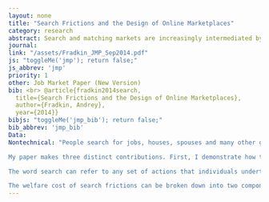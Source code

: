```yaml
---
layout: none
title: "Search Frictions and the Design of Online Marketplaces"
category: research
abstract: Search and matching markets are increasingly intermediated by online marketplaces. These marketplaces record novel data about search activity and influence search through policies, such as ranking algorithms, which can make matching outcomes more efficient. I use data from Airbnb, a prominent online marketplace for housing rentals, to show that potential guests engage in limited search, are frequently rejected by hosts, and inefficiently match as a result. I estimate a micro-founded model of search and matching and use it to show that if frictions were removed, there would be 84% more matches in the marketplace and host revenue would increase by $109 per searcher. I propose several improved ranking algorithms for the marketplace and show that they would increase the matching rate by up to 10% over the status quo. However, the A/B search experiments favored by internet companies can overstate the true treatment effect of a ranking algorithm by over 100% because of equilibrium effects.
journal: 
link: "/assets/Fradkin_JMP_Sep2014.pdf"
js: "toggleMe('jmp'); return false;"
js_abbrev: 'jmp'
priority: 1
other: Job Market Paper (New Version)
bib: <br> @article{fradkin2014search,
  title={Search Frictions and the Design of Online Marketplaces},
  author={Fradkin, Andrey},
  year={2014}}
bibjs: "toggleMe('jmp_bib'); return false;"
bib_abbrev: 'jmp_bib'
Data: 
Nontechnical: "People search for jobs, houses, spouses and many other goods. Theory tells us that markets where search is important can work very differently than standard competitive marketplaces. However, it has been difficult to test theories of search in practice because search behavior is typically unobserved. I use a novel dataset of over a million search spells in an online marketplace to study search frictions.

My paper makes three distinct contributions. First, I demonstrate how to use detailed data on communication and transactions in marketplaces in order to quantify the welfare cost of search frictions. Second, I apply my methodology to Airbnb, a large and growing online marketplace for accommodations. Lastly, I study how a market designer can create a set of policies to improve market outcomes.

The word search can refer to any set of actions that individuals undertake in order to acquire more information. Some common types of search include asking friends for advice, browsing the internet, submitting applications and talking to potential partners. In this paper I will focus on just one step in the search process: that of sending contacts and talking to potential partners. 

The welfare cost of search frictions can be broken down into two components. The first is that search itself takes up valuable time and effort. The second is that the lack of perfect information about all options creates suboptimal matches in the marketplace. In turn, the degree to which matches are suboptimal depends on how intensively people search, the information already available to searchers, the amount of congestion in the marketplace and the realized quality of potential partners in the market. The cause of suboptimal matches is critical because it determines what policies should be undertaken to improve market outcomes."
---
```


